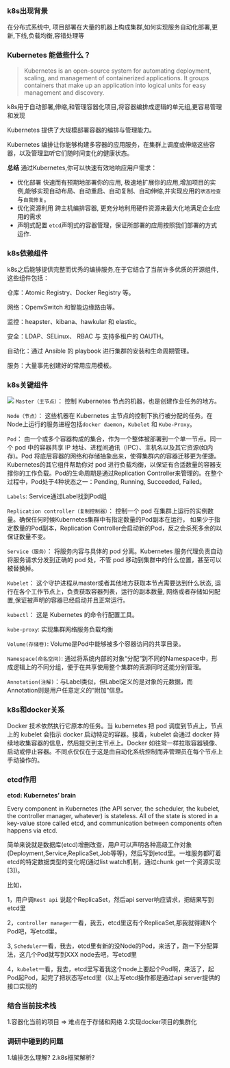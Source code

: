 ### k8s出现背景
在分布式系统中, 项目部署在大量的机器上构成集群,如何实现服务自动化部署,更新,下线,负载均衡,容错处理等

### Kubernetes 能做些什么？

> Kubernetes is an open-source system for automating deployment, scaling, and management of containerized applications. It groups containers that make up an application into logical units for easy management and discovery.

k8s用于自动部署,伸缩,和管理容器化项目,将容器编排成逻辑的单元组,更容易管理和发现

Kubernetes 提供了大规模部署容器的编排与管理能力。

Kubernetes 编排让你能够构建多容器的应用服务，在集群上调度或伸缩这些容器，以及管理监听它们随时间变化的健康状态。

**总结**
通过Kubernetes,你可以快速有效地响应用户需求：
- 优化部署
快速而有预期地部署你的应用, 极速地扩展你的应用,增加项目的实例,能够实现自动布局、自动重启、自动复制、自动伸缩,并实现应用的`状态检查`与`自我修复`。
- 优化资源利用
跨主机编排容器, 更充分地利用硬件资源来最大化地满足企业应用的需求
- 声明式配置
`etcd`声明式的容器管理，保证所部署的应用按照我们部署的方式运作.

### k8s依赖组件

k8s之后能够提供完整而优秀的编排服务,在于它结合了当前许多优质的开源组件,这些组件包括：

仓库：Atomic Registry、Docker Registry 等。

网络：OpenvSwitch 和智能边缘路由等。

监控：heapster、kibana、hawkular 和 elastic。

安全：LDAP、SELinux、 RBAC 与 支持多租户的 OAUTH。

自动化：通过 Ansible 的 playbook 进行集群的安装和生命周期管理。

服务：大量事先创建好的常用应用模板。

### k8s关键组件
![](https://img-blog.csdn.net/20171208223632158)
`Master（主节点）`： 控制 Kubernetes 节点的机器，也是创建作业任务的地方。

`Node（节点）`： 这些机器在 Kubernetes 主节点的控制下执行被分配的任务。在Node上运行的服务进程包括`docker daemon`，`Kubelet` 和 `Kube-Proxy`。

`Pod`： 由一个或多个容器构成的集合，作为一个整体被部署到一个单一节点。同一个 pod 中的容器共享 IP 地址、进程间通讯（IPC）、主机名以及其它资源(如内存)。Pod 将底层容器的网络和存储抽象出来，使得集群内的容器迁移更为便捷。Kubernetes的其它组件帮助你对 pod 进行负载均衡，以保证有合适数量的容器支撑你的工作负载。Pod的生命周期是通过Replication Controller来管理的。在整个过程中，Pod处于4种状态之一：Pending, Running, Succeeded, Failed。

`Labels`: Service通过Label找到Pod组

`Replication controller（复制控制器）`： 控制一个 pod 在集群上运行的实例数量。确保任何时候Kubernetes集群中有指定数量的Pod副本在运行， 如果少于指定数量的Pod副本，Replication Controller会启动新的Pod，反之会杀死多余的以保证数量不变。

`Service（服务）`： 将服务内容与具体的 pod 分离。Kubernetes 服务代理负责自动将服务请求分发到正确的 pod 处，不管 pod 移动到集群中的什么位置，甚至可以被替换掉。

`Kubelet`： 这个守护进程从master或者其他地方获取本节点需要达到什么状态, 运行在各个工作节点上，负责获取容器列表，运行的副本数量, 网络或者存储如何配置,保证被声明的容器已经启动并且正常运行。

`kubectl`： 这是 Kubernetes 的命令行配置工具。

`kube-proxy`: 实现集群网络服务负载均衡

`Volume(存储卷)`: Volume是Pod中能够被多个容器访问的共享目录。

`Namespace(命名空间)`: 通过将系统内部的对象“分配”到不同的Namespace中，形成逻辑上的不同分组，便于在共享使用整个集群的资源同时还能分别管理。

`Annotation(注解)`：与Label类似，但Label定义的是对象的元数据，而Annotation则是用户任意定义的“附加”信息。

### k8s和docker关系

Docker 技术依然执行它原本的任务。当 kubernetes 把 pod 调度到节点上，节点上的 kubelet 会指示 docker 启动特定的容器。接着，kubelet 会通过 docker 持续地收集容器的信息，然后提交到主节点上。Docker 如往常一样拉取容器镜像、启动或停止容器。不同点仅仅在于这是由自动化系统控制而非管理员在每个节点上手动操作的。

### etcd作用

**etcd: Kubernetes’ brain**

Every component in Kubernetes (the API server, the scheduler, the kubelet, the controller manager, whatever) is stateless. All of the state is stored in a key-value store called etcd, and communication between components often happens via etcd.

简单来说就是数据库(etcd)增删改查，用户可以声明各种高级工作对象(Deployment,Service,ReplicaSet,Job等等)，然后写到etcd里。一堆服务都盯着etcd的特定数据类型的变化呢(通过list watch机制，通过chunk get一个资源实现[3])。

比如，

1，用户调`Rest api` 说起个ReplicaSet，然后api server响应请求，把结果写到etcd里

2，`controller manager`一看，我去，etcd里这有个ReplicaSet,那我就得建N个Pod吧，写etcd里。

3, `Scheduler`一看，我去，etcd里有新的没Node的Pod，来活了，跑一下分配算法，这几个Pod就写到XXX node去吧，写etcd里

4，`kubelet`一看，我去，etcd里写着我这个node上要起个Pod啊，来活了，起Pod起Pod，起完了把状态写etcd里（以上写etcd操作都是通过api server提供的接口实现的

### 结合当前技术栈
1.容器化当前的项目 => 难点在于存储和网络
2.实现docker项目的集群化

### 调研中碰到的问题
1.编排怎么理解?
2.k8s框架解析?
